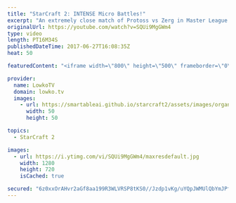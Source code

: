 ```yaml
---
title: "StarCraft 2: INTENSE Micro Battles!"
excerpt: "An extremely close match of Protoss vs Zerg in Master League. Subscribe for more videos: http://lowko.tv/youtube Spine Crawlers vs Photon Cannons: https://goo.gl/xmBPYW  In this Master League Zerg vs Protoss the Protoss player decides to build the majority of his buildings on the other side of the map."
originalUrl: https://youtube.com/watch?v=SQUi9MgGWm4
type: video
length: PT16M34S
publishedDateTime: 2017-06-27T16:08:35Z
heat: 50

featuredContent: "<iframe width=\"800\" height=\"500\" frameborder=\"0\" src=\"https://www.youtube.com/embed/SQUi9MgGWm4\" allow=\"accelerometer; autoplay; encrypted-media; gyroscope; picture-in-picture\" allowfullscreen></iframe>"

provider:
  name: LowkoTV
  domain: lowko.tv
  images:
    - url: https://smartableai.github.io/starcraft2/assets/images/organizations/lowko.tv-50x50.jpg
      width: 50
      height: 50

topics:
  - StarCraft 2

images:
  - url: https://i.ytimg.com/vi/SQUi9MgGWm4/maxresdefault.jpg
    width: 1280
    height: 720
    isCached: true

secured: "6z0xxOrAHvr2aGf8aa199R3WLVRSP8tKS0//Jzdp1vKg/uYQpJWMUlQbYmJPf3xn5aYtpmzT+UWgR4ms9K+W7pKDcQPKhlIDS0KX0t2Yad2bKORNd0cj4r95AV3vkRlHNTSjMxSTqjkJcdCQjxMkZG/3fv/T0XA2SCycYMlTj6kaMO0iZjG1Hzhe5/DscfaD0j2am5xtdYdX2P+pN44svJo5winQtuzOJYi2vwNaOQeUCIjyJigaNrPz/sBBScHNPuhckQZT5QpUmzgbvcPfg7gK41hOcRh2kSZDQGNACkIK7qKUBP3dTTXDAXSC4MNzXYvPRdPbo825OotbLaEp3BtI8eRsjsqz7qUqoDNC2LqO0Fb25bQCiBAm8Nkvdvp5yhNPvjWF9Zd9WjLp58iBwn3RqPpTqyCy1CBPV7q4vv8=;xyNKOzbBcr54EkJsj0ypbg=="
---
```


